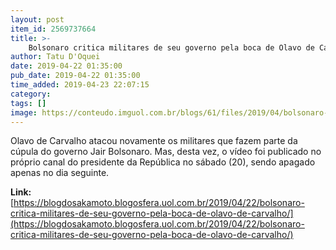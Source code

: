 ```yaml
---
layout: post
item_id: 2569737664
title: >-
    Bolsonaro critica militares de seu governo pela boca de Olavo de Carvalho
author: Tatu D'Oquei
date: 2019-04-22 01:35:00
pub_date: 2019-04-22 01:35:00
time_added: 2019-04-23 22:07:15
category: 
tags: []
image: https://conteudo.imguol.com.br/blogs/61/files/2019/04/bolsonaro-1-615x300.jpg
---
```


Olavo de Carvalho atacou novamente os militares que fazem parte da cúpula do governo Jair Bolsonaro. Mas, desta vez, o vídeo foi publicado no próprio canal do presidente da República no sábado (20), sendo apagado apenas no dia seguinte.

**Link:** [https://blogdosakamoto.blogosfera.uol.com.br/2019/04/22/bolsonaro-critica-militares-de-seu-governo-pela-boca-de-olavo-de-carvalho/](https://blogdosakamoto.blogosfera.uol.com.br/2019/04/22/bolsonaro-critica-militares-de-seu-governo-pela-boca-de-olavo-de-carvalho/)


